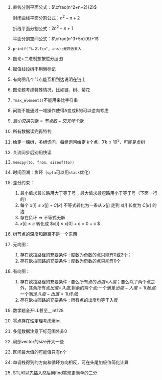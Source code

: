 1. 直线分割平面公式：$\cfrac{n^2+n+2}{2}$

   封闭曲线平面分割公式：$n^2-n+2$

   折线平面分割公式：$2n^2-n+1$

   平面分割空间公式：$\cfrac{n^3+5n}{6}+1$

2. ```
   printf("%.2lf\n", ans);是四舍五入
   ```

3. 图论+二进制想按位分层图

4. 赋值线段树不用懒标记

5. 有向图几个节点能互相到达说明在链上

6. 图论题考虑特殊情况，比如链、树、菊花

7. ``*max_element()``不能用来比字符串

8. 问能不能通过一堆操作使得A变成B的可以逆向考虑

9. $最小交换次数=节点数-交叉环个数$

10. 所有数据读完再特判

11. 给定一棵树，多组询问，每组询问给定 $k$个点，$\sum k\leq10^5$，可能是虚树

12. 关流同步后别用快读

13. `memcpy(to, from, sizeof(to))`

14. 时间回溯：负环（`spfa`可以用`stack`优化）

15. 差分约束：

    1. 最小值求最长路用大于等于号；最大值求最短路用小于等于号（下面一行的）
    2. 每个 $x[i] ≤ x[j] + C[k]$ 不等式转化为一条从 $x[j]$ 走到 $x[i]$ 长度为 $C[k]$ 的边
    3. 存在负环 => 不等式无解
    4. $x[i] ≤ c$ 转化成 $x[i] ≤ x[0] + c = 0 + c $

16. 树节点的深度和距离不是一个东西

17. 无向图：

    1. 存在欧拉路径的充要条件 : 度数为奇数的点只能有0或2个；
    2. 存在欧拉回路的充要条件 : 度数为奇数的点只能有0个

18. 有向图：

    1. 存在欧拉路径的充要条件 : 要么所有点的$出度$=$入度$；要么除了两个点之外，其余所有点$出度$=$入度$,剩余的两个点:一个满足$出度-入度=1(起点)$ 一个满足$入度-出度=1(终点)$
    2. 存在欧拉回路的充要条件 : 所有点的出度均等于入度

19. 数学题全开LL甚至__int128

20. 零点存在性定理考虑爆int

21. 多组数据注意下标范围外非0

22. 局部vector的size开大一些

23. 区间最大值的可能值只有n个

24. 单调栈得到的方向和循环方向相反，可在头尾加极值简化计算

25. STL可以先插入然后用find实现更简单的二分
